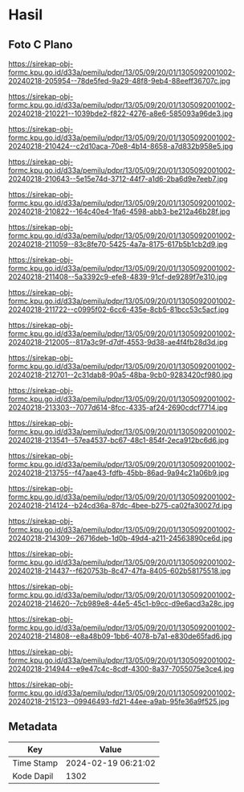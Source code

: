 # Hasil

## Foto C Plano

https://sirekap-obj-formc.kpu.go.id/d33a/pemilu/pdpr/13/05/09/20/01/1305092001002-20240218-205954--78de5fed-9a29-48f8-9eb4-88eeff36707c.jpg

https://sirekap-obj-formc.kpu.go.id/d33a/pemilu/pdpr/13/05/09/20/01/1305092001002-20240218-210221--1039bde2-f822-4276-a8e6-585093a96de3.jpg

https://sirekap-obj-formc.kpu.go.id/d33a/pemilu/pdpr/13/05/09/20/01/1305092001002-20240218-210424--c2d10aca-70e8-4b14-8658-a7d832b958e5.jpg

https://sirekap-obj-formc.kpu.go.id/d33a/pemilu/pdpr/13/05/09/20/01/1305092001002-20240218-210643--5e15e74d-3712-44f7-a1d6-2ba6d9e7eeb7.jpg

https://sirekap-obj-formc.kpu.go.id/d33a/pemilu/pdpr/13/05/09/20/01/1305092001002-20240218-210822--164c40e4-1fa6-4598-abb3-be212a46b28f.jpg

https://sirekap-obj-formc.kpu.go.id/d33a/pemilu/pdpr/13/05/09/20/01/1305092001002-20240218-211059--83c8fe70-5425-4a7a-8175-617b5b1cb2d9.jpg

https://sirekap-obj-formc.kpu.go.id/d33a/pemilu/pdpr/13/05/09/20/01/1305092001002-20240218-211408--5a3392c9-efe8-4839-91cf-de9289f7e310.jpg

https://sirekap-obj-formc.kpu.go.id/d33a/pemilu/pdpr/13/05/09/20/01/1305092001002-20240218-211722--c0995f02-6cc6-435e-8cb5-81bcc53c5acf.jpg

https://sirekap-obj-formc.kpu.go.id/d33a/pemilu/pdpr/13/05/09/20/01/1305092001002-20240218-212005--817a3c9f-d7df-4553-9d38-ae4f4fb28d3d.jpg

https://sirekap-obj-formc.kpu.go.id/d33a/pemilu/pdpr/13/05/09/20/01/1305092001002-20240218-212701--2c31dab8-90a5-48ba-9cb0-9283420cf980.jpg

https://sirekap-obj-formc.kpu.go.id/d33a/pemilu/pdpr/13/05/09/20/01/1305092001002-20240218-213303--7077d614-8fcc-4335-af24-2690cdcf7714.jpg

https://sirekap-obj-formc.kpu.go.id/d33a/pemilu/pdpr/13/05/09/20/01/1305092001002-20240218-213541--57ea4537-bc67-48c1-854f-2eca912bc6d6.jpg

https://sirekap-obj-formc.kpu.go.id/d33a/pemilu/pdpr/13/05/09/20/01/1305092001002-20240218-213755--f47aae43-fdfb-45bb-86ad-9a94c21a06b9.jpg

https://sirekap-obj-formc.kpu.go.id/d33a/pemilu/pdpr/13/05/09/20/01/1305092001002-20240218-214124--b24cd36a-87dc-4bee-b275-ca02fa30027d.jpg

https://sirekap-obj-formc.kpu.go.id/d33a/pemilu/pdpr/13/05/09/20/01/1305092001002-20240218-214309--26716deb-1d0b-49d4-a211-24563890ce6d.jpg

https://sirekap-obj-formc.kpu.go.id/d33a/pemilu/pdpr/13/05/09/20/01/1305092001002-20240218-214437--f620753b-8c47-47fa-8405-602b58175518.jpg

https://sirekap-obj-formc.kpu.go.id/d33a/pemilu/pdpr/13/05/09/20/01/1305092001002-20240218-214620--7cb989e8-44e5-45c1-b9cc-d9e6acd3a28c.jpg

https://sirekap-obj-formc.kpu.go.id/d33a/pemilu/pdpr/13/05/09/20/01/1305092001002-20240218-214808--e8a48b09-1bb6-4078-b7a1-e830de65fad6.jpg

https://sirekap-obj-formc.kpu.go.id/d33a/pemilu/pdpr/13/05/09/20/01/1305092001002-20240218-214944--e9e47c4c-8cdf-4300-8a37-7055075e3ce4.jpg

https://sirekap-obj-formc.kpu.go.id/d33a/pemilu/pdpr/13/05/09/20/01/1305092001002-20240218-215123--09946493-fd21-44ee-a9ab-95fe36a9f525.jpg


## Metadata

| Key        | Value               |
| ---------- | ------------------- |
| Time Stamp | 2024-02-19 06:21:02 |
| Kode Dapil | 1302                |



